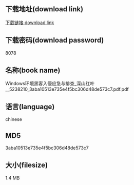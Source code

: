## 下载地址(download link)
[下载链接 download link](https://voluble-croquembouche-d321dc.netlify.app/?s=Windows%E7%8E%AF%E5%A2%83%E9%BB%91%E5%AE%A2%E5%85%A5%E4%BE%B5%E5%BA%94%E6%80%A5%E4%B8%8E%E6%8E%92%E6%9F%A5_%E6%B7%B1%E5%B1%B1%E7%BA%A2%E5%8F%B6__5238210_3aba10513e735e4f5bc306d48de573c7.pdf)

## 下载密码(download password)
8078

## 名称(book name)
Windows环境黑客入侵应急与排查_深山红叶__5238210_3aba10513e735e4f5bc306d48de573c7.pdf.pdf

## 语言(language)
chinese

## MD5
3aba10513e735e4f5bc306d48de573c7

## 大小(filesize)
1.4 MB
